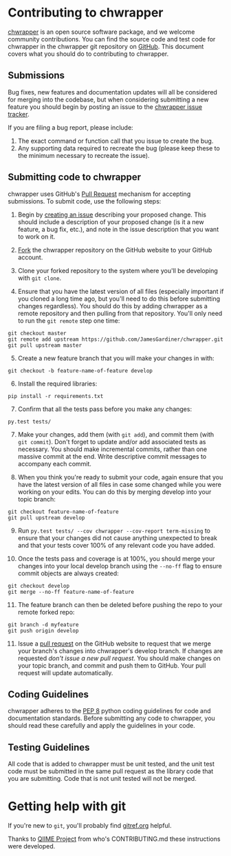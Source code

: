 Contributing to chwrapper
=========================

[chwrapper](http://chwrapper.readthedocs.org/en/latest/) is an open source software package, and we welcome community contributions. You can find the source code and test code for chwrapper in the chwrapper git repository on [GitHub](https://github.com/JamesGardiner/chwrapper). This document covers what you should do to contributing to chwrapper.

Submissions
-----------

Bug fixes, new features and documentation updates will all be considered for merging into the codebase, but when considering submitting a new feature you should begin by posting an issue to the [chwrapper issue tracker](https://github.com/JamesGardiner/chwrapper/issues).

 If you are filing a bug report, please include:

 1. The exact command or function call that you issue to create the bug.
 2. Any supporting data required to recreate the bug (please keep these to the minimum necessary to recreate the issue).


Submitting code to chwrapper
------------------------

chwrapper uses GitHub's [Pull Request](https://help.github.com/articles/using-pull-requests) mechanism for accepting submissions. To submit code, use the following steps:

1. Begin by [creating an issue](https://github.com/JamesGardiner/chwrapper/issues) describing your proposed change. This should include a description of your proposed change (is it a new feature, a bug fix, etc.), and note in the issue description that you want to work on it.

2. [Fork](https://help.github.com/articles/fork-a-repo) the chwrapper repository on the GitHub website to your GitHub account.

3. Clone your forked repository to the system where you'll be developing with ``git clone``.

4. Ensure that you have the latest version of all files (especially important if you cloned a long time ago, but you'll need to do this before submitting changes regardless). You should do this by adding chwrapper as a remote repository and then pulling from that repository. You'll only need to run the ``git remote`` step one time:
```
git checkout master
git remote add upstream https://github.com/JamesGardiner/chwrapper.git
git pull upstream master
```

5. Create a new feature branch that you will make your changes in with:
```
git checkout -b feature-name-of-feature develop
```

6. Install the required libraries:
```
pip install -r requirements.txt
```

7. Confirm that all the tests pass before you make any changes:
```
py.test tests/
```

7. Make your changes, add them (with ``git add``), and commit them (with ``git commit``). Don't forget to update and/or add associated tests as necessary. You should make incremental commits, rather than one massive commit at the end. Write descriptive commit messages to accompany each commit.

8. When you think you're ready to submit your code, again ensure that you have the latest version of all files in case some changed while you were working on your edits. You can do this by merging develop into your topic branch:
```
git checkout feature-name-of-feature
git pull upstream develop
```

9. Run ``py.test tests/ --cov chwrapper --cov-report term-missing`` to ensure that your changes did not cause anything unexpected to break and that your tests cover 100% of any relevant code you have added.

10. Once the tests pass and coverage is at 100%, you should merge your changes into your local develop branch using the ``--no-ff`` flag to ensure commit objects are always created:
```
git checkout develop
git merge --no-ff feature-name-of-feature
```

11. The feature branch can then be deleted before pushing the repo to your remote forked repo:
```
git branch -d myfeature
git push origin develop
```

11. Issue a [pull request](https://help.github.com/articles/using-pull-requests) on the GitHub website to request that we merge your branch's changes into chwrapper's develop branch. If changes are requested *don't issue a new pull request*. You should make changes on your topic branch, and commit and push them to GitHub. Your pull request will update automatically.

Coding Guidelines
-----------------

chwrapper adheres to the [PEP 8](http://www.python.org/dev/peps/pep-0008/) python coding guidelines for code and documentation standards. Before submitting any code to chwrapper, you should read these carefully and apply the guidelines in your code.


Testing Guidelines
------------------

All code that is added to chwrapper must be unit tested, and the unit test code must be submitted in the same pull request as the library code that you are submitting. Code that is not unit tested will not be merged.


Getting help with git
=====================

If you're new to ``git``, you'll probably find [gitref.org](http://gitref.org/) helpful.

Thanks to [QIIME Project](https://github.com/biocore/qiime/) from who's  CONTRIBUTING.md these instructions were developed.

